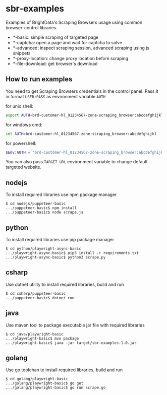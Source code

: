 sbr-examples
============

Examples of BrightData's Scraping Browsers usage using common browser-control
libraries.

- *-basic: simple scraping of targeted page
- *-captcha: open a page and wait for captcha to solve
- *-advanced: inspect scraping session, advanced scraping using js snippets
- *-proxy-location: change proxy location before scraping
- *-file-download: get browser's download

How to run examples
-------------------

You need to get Scraping Browsers credentials in the control panel.
Pass it in format `USER:PASS` as environment variable `AUTH`

for unix shell:
```bash
export AUTH=brd-customer-hl_01234567-zone-scraping_browser:abcdefghijkl
```

for windows cmd:
```cmd
set AUTH=brd-customer-hl_01234567-zone-scraping_browser:abcdefghijkl
```

for powershell:
```powershell
$Env:AUTH = 'brd-customer-hl_01234567-zone-scraping_browser:abcdefghijkl'
```

You can also pass `TARGET_URL` environment variable to change default
targeted website.

nodejs
------

To install required libraries use npm package manager

```
$ cd nodejs/puppeteer-basic
.../puppeteer-basic$ npm install
.../puppeteer-basic$ node scrape.js
```

python
------

To install required libraries use pip package manager

```
$ cd python/playwright-async-basic
.../playwright-async-basic$ pip3 install -r requirements.txt
.../playwright-async-basic$ python3 scrape.py
```

csharp
------

Use dotnet utility to install required libraries, build and run

```
$ cd csharp/puppeteer-basic
.../puppeteer-basic$ dotnet run
```

java
----

Use maven tool to package executable jar file with required libraries

```
$ cd java/playwright-basic
.../playwright-basic$ mvn package
.../playwright-basic$ java -jar target/sbr-examples-1.0.jar
```

golang
------

Use go toolchan to install required libraries, build and run

```
$ cd golang/playwright-basic
.../golang/playwright-basic$ go get
.../golang/playwright-basic$ go run scrape.go
```

